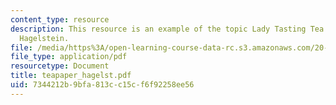 ```yaml
---
content_type: resource
description: This resource is an example of the topic Lady Tasting Tea paper by Jessica
  Hagelstein.
file: /media/https%3A/open-learning-course-data-rc.s3.amazonaws.com/20-104j-chemicals-in-the-environment-toxicology-and-public-health-be-104j-spring-2005/7344212b9bfa813cc15cf6f92258ee56_teapaper_hagelst.pdf
file_type: application/pdf
resourcetype: Document
title: teapaper_hagelst.pdf
uid: 7344212b-9bfa-813c-c15c-f6f92258ee56
---
```

